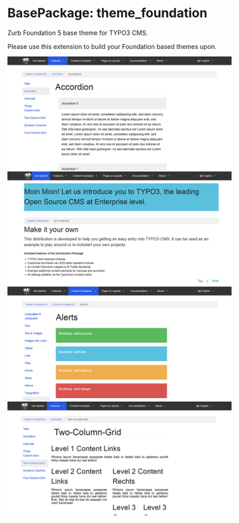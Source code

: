 # BasePackage: theme_foundation

Zurb Foundation 5 base theme for TYPO3 CMS.

Please use this extension to build your Foundation based themes upon.

![Screenshot](Meta/Screenshots/screenshot.png)
![Screenshot](Meta/Screenshots/screenshot-01.png)
![Screenshot](Meta/Screenshots/screenshot-02.png)
![Screenshot](Meta/Screenshots/screenshot-03.png)
